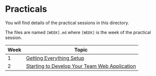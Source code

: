 # Practicals

You will find details of the practical sessions in this directory.

The files are named `[WEEK].md` where `[WEEK]` is the week of the practical session.

| Week | Topic |
| ---- | ----- |
| 1    | [Getting Everything Setup](week1.md)|
| 2    | [Starting to Develop Your Team Web Application](week2.md)|

